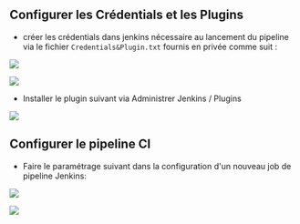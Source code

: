 ## Configurer les Crédentials et les Plugins
* créer les crédentials dans jenkins nécessaire au lancement du pipeline via le fichier `Credentials&Plugin.txt` fournis en privée comme suit :
  
![](https://drive.google.com/uc?id=14iCq9SBnpqux9EhNYuxG_dKd9fxxhF23)

![](https://drive.google.com/uc?id=1rj-0o38o6U9rsYUf59Xgi5P28HidguB5)


* Installer le plugin suivant via Administrer Jenkins / Plugins
  
![](https://drive.google.com/uc?id=1pY_x2ZkH0x3489rh6kQqImzkUseoxGO1)

## Configurer le pipeline CI
* Faire le paramétrage suivant dans la configuration d'un nouveau job de pipeline Jenkins:

![](https://drive.google.com/uc?id=1LC-iQRVA1hKq5Q6FfqwuOL7i-tNSRI7G)


![](https://drive.google.com/uc?id=1pY_16R-RiAhtu1NkSGg7jnzWrd0jiDFEHWlP)


